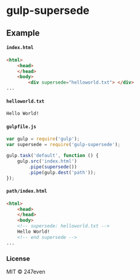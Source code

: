 # gulp-supersede


## Example

#### `index.html`

```html
<html>
	<head>
	</head>
	<body>
		<div supersede="helloworld.txt"> </div>
...
```

#### `helloworld.txt`
```html
Hello World!
```

#### `gulpfile.js`

```js
var gulp = require('gulp');
var supersede = require('gulp-supersede');

gulp.task('default', function () {
	gulp.src('index.html')
		.pipe(supersede())
		.pipe(gulp.dest('path'));
});
```

#### `path/index.html`

```html
<html>
	<head>
	</head>
	<body>
	<!-- supersede: helloworld.txt -->
	Hello World!
	<!-- end supersede -->
...
```



### License

MIT © 247even
